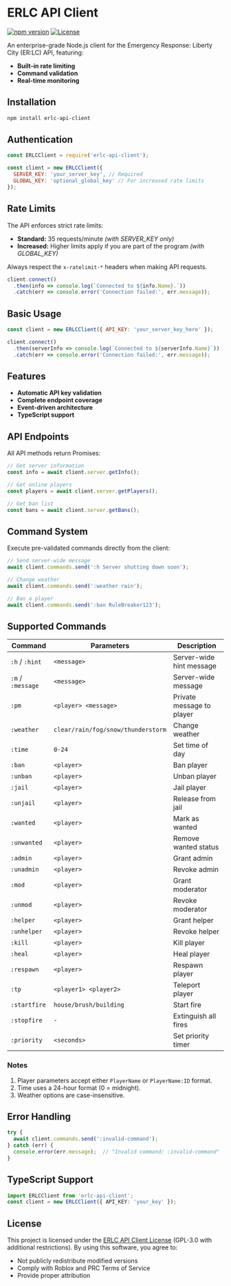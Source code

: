 # ERLC API Client

[![npm version](https://img.shields.io/npm/v/erlc-api-client)](https://www.npmjs.com/package/erlc-api-client)
[![License](https://img.shields.io/badge/License-GPL--3.0%20with%20Restrictions-blue)](LICENSE.md)

An enterprise-grade Node.js client for the Emergency Response: Liberty City (ER:LC) API, featuring:
- **Built-in rate limiting**
- **Command validation**
- **Real-time monitoring**

## Installation

```bash
npm install erlc-api-client
```

## Authentication

```javascript
const ERLCClient = require('erlc-api-client');

const client = new ERLCClient({
  SERVER_KEY: 'your_server_key', // Required
  GLOBAL_KEY: 'optional_global_key' // For increased rate limits
});
```

## Rate Limits
The API enforces strict rate limits:
- **Standard:** 35 requests/minute *(with SERVER_KEY only)*
- **Increased:** Higher limits apply if you are part of the program *(with GLOBAL_KEY)*

Always respect the `x-ratelimit-*` headers when making API requests.

```javascript
client.connect()
  .then(info => console.log(`Connected to ${info.Name}.`))
  .catch(err => console.error('Connection failed:', err.message));
```

## Basic Usage
```javascript
const client = new ERLCClient({ API_KEY: 'your_server_key_here' });

client.connect()
  .then(serverInfo => console.log(`Connected to ${serverInfo.Name}`))
  .catch(err => console.error('Connection failed:', err.message));
```

## Features
- **Automatic API key validation**
- **Complete endpoint coverage**
- **Event-driven architecture**
- **TypeScript support**

## API Endpoints
All API methods return Promises:
```javascript
// Get server information
const info = await client.server.getInfo();

// Get online players
const players = await client.server.getPlayers();

// Get ban list
const bans = await client.server.getBans();
```

## Command System
Execute pre-validated commands directly from the client:
```javascript
// Send server-wide message
await client.commands.send(':h Server shutting down soon');

// Change weather
await client.commands.send(':weather rain');

// Ban a player
await client.commands.send(':ban RuleBreaker123');
```

## Supported Commands

| Command       | Parameters | Description |
|--------------|------------|-------------|
| `:h` / `:hint` | `<message>` | Server-wide hint message |
| `:m` / `:message` | `<message>` | Server-wide message |
| `:pm` | `<player> <message>` | Private message to player |
| `:weather` | `clear/rain/fog/snow/thunderstorm` | Change weather |
| `:time` | `0-24` | Set time of day |
| `:ban` | `<player>` | Ban player |
| `:unban` | `<player>` | Unban player |
| `:jail` | `<player>` | Jail player |
| `:unjail` | `<player>` | Release from jail |
| `:wanted` | `<player>` | Mark as wanted |
| `:unwanted` | `<player>` | Remove wanted status |
| `:admin` | `<player>` | Grant admin |
| `:unadmin` | `<player>` | Revoke admin |
| `:mod` | `<player>` | Grant moderator |
| `:unmod` | `<player>` | Revoke moderator |
| `:helper` | `<player>` | Grant helper |
| `:unhelper` | `<player>` | Revoke helper |
| `:kill` | `<player>` | Kill player |
| `:heal` | `<player>` | Heal player |
| `:respawn` | `<player>` | Respawn player |
| `:tp` | `<player1> <player2>` | Teleport player |
| `:startfire` | `house/brush/building` | Start fire |
| `:stopfire` | `-` | Extinguish all fires |
| `:priority` | `<seconds>` | Set priority timer |

### Notes
1. Player parameters accept either `PlayerName` or `PlayerName:ID` format.
2. Time uses a 24-hour format (0 = midnight).
3. Weather options are case-insensitive.

## Error Handling
```javascript
try {
  await client.commands.send(':invalid-command');
} catch (err) {
  console.error(err.message);  // "Invalid command: :invalid-command"
}
```

## TypeScript Support
```typescript
import ERLCClient from 'erlc-api-client';
const client = new ERLCClient({ API_KEY: 'your_key' });
```

## License
This project is licensed under the [ERLC API Client License](LICENSE.md) (GPL-3.0 with additional restrictions). By using this software, you agree to:
- Not publicly redistribute modified versions
- Comply with Roblox and PRC Terms of Service
- Provide proper attribution

